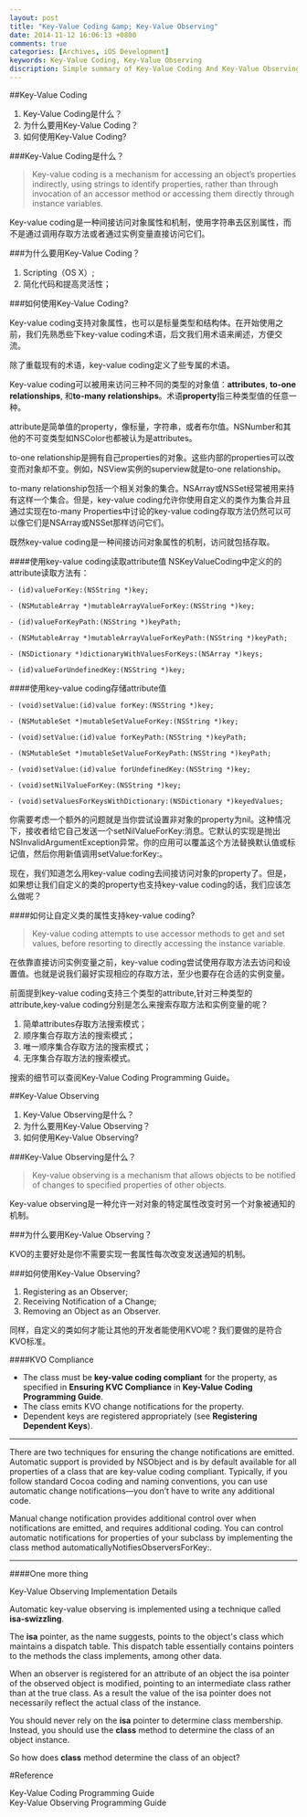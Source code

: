 ```yaml
---
layout: post
title: "Key-Value Coding &amp; Key-Value Observing"
date: 2014-11-12 16:06:13 +0800
comments: true
categories: [Archives, iOS Development]
keywords: Key-Value Coding, Key-Value Observing
discription: Simple summary of Key-Value Coding And Key-Value Observing
---
```

##Key-Value Coding
1. Key-Value Coding是什么？
2. 为什么要用Key-Value Coding？
3. 如何使用Key-Value Coding?


###Key-Value Coding是什么？
> Key-value coding is a mechanism for accessing an object’s properties indirectly, using strings to identify properties, rather than through invocation of an accessor method or accessing them directly through instance variables.

Key-value coding是一种间接访问对象属性和机制，使用字符串去区别属性，而不是通过调用存取方法或者通过实例变量直接访问它们。


###为什么要用Key-Value Coding？
1. Scripting（OS X）;
2. 简化代码和提高灵活性；

###如何使用Key-Value Coding?

Key-value coding支持对象属性，也可以是标量类型和结构体。在开始使用之前，我们先熟悉些下key-value coding术语，后文我们用术语来阐述，方便交流。

除了重载现有的术语，key-value coding定义了些专属的术语。

Key-value coding可以被用来访问三种不同的类型的对象值：**attributes**, **to-one relationships**, 和**to-many relationships**。术语**property**指三种类型值的任意一种。

attribute是简单值的property，像标量，字符串，或者布尔值。NSNumber和其他的不可变类型如NSColor也都被认为是attributes。

to-one relationship是拥有自己properties的对象。这些内部的properties可以改变而对象却不变。例如，NSView实例的superview就是to-one relationship。

to-many relationship包括一个相关对象的集合。NSArray或NSSet经常被用来持有这样一个集合。但是，key-value coding允许你使用自定义的类作为集合并且通过实现在to-many Properties中讨论的key-value coding存取方法仍然可以可以像它们是NSArray或NSSet那样访问它们。

既然key-value coding是一种间接访问对象属性的机制，访问就包括存取。

<!-- more -->

####使用key-value coding读取attribute值
NSKeyValueCoding中定义的的attribute读取方法有：

```
- (id)valueForKey:(NSString *)key;

- (NSMutableArray *)mutableArrayValueForKey:(NSString *)key;

- (id)valueForKeyPath:(NSString *)keyPath;

- (NSMutableArray *)mutableArrayValueForKeyPath:(NSString *)keyPath;

- (NSDictionary *)dictionaryWithValuesForKeys:(NSArray *)keys;

- (id)valueForUndefinedKey:(NSString *)key;

```

####使用key-value coding存储attribute值

```
- (void)setValue:(id)value forKey:(NSString *)key;

- (NSMutableSet *)mutableSetValueForKey:(NSString *)key;

- (void)setValue:(id)value forKeyPath:(NSString *)keyPath;

- (NSMutableSet *)mutableSetValueForKeyPath:(NSString *)keyPath;

- (void)setValue:(id)value forUndefinedKey:(NSString *)key;

- (void)setNilValueForKey:(NSString *)key;

- (void)setValuesForKeysWithDictionary:(NSDictionary *)keyedValues;

```

你需要考虑一个额外的问题就是当你尝试设置非对象的property为nil。这种情况下，接收者给它自己发送一个setNilValueForKey:消息。它默认的实现是抛出NSInvalidArgumentException异常。你的应用可以覆盖这个方法替换默认值或标记值，然后你用新值调用setValue:forKey:。

现在，我们知道怎么用key-value coding去间接访问对象的property了。但是，如果想让我们自定义的类的property也支持key-value coding的话，我们应该怎么做呢？

####如何让自定义类的属性支持key-value coding?

>Key-value coding attempts to use accessor methods to get and set values, before resorting to directly accessing the instance variable.

在依靠直接访问实例变量之前，key-value coding尝试使用存取方法去访问和设置值。也就是说我们最好实现相应的存取方法，至少也要存在合适的实例变量。

前面提到key-value coding支持三个类型的attribute,针对三种类型的attribute,key-value coding分别是怎么来搜索存取方法和实例变量的呢？

1. 简单attributes存取方法搜索模式；
2. 顺序集合存取方法的搜索模式；
3. 唯一顺序集合存取方法的搜索模式；
4. 无序集合存取方法的搜索模式。

搜索的细节可以查阅Key-Value Coding Programming Guide。


##Key-Value Observing

1. Key-Value Observing是什么？
2. 为什么要用Key-Value Observing？
3. 如何使用Key-Value Observing?

###Key-Value Observing是什么？

>Key-value observing is a mechanism that allows objects to be notified of changes to specified properties of other objects.

Key-value observing是一种允许一对对象的特定属性改变时另一个对象被通知的机制。


###为什么要用Key-Value Observing？

KVO的主要好处是你不需要实现一套属性每次改变发送通知的机制。

###如何使用Key-Value Observing?

1. Registering as an Observer;
2. Receiving Notification of a Change;
3. Removing an Object as an Observer.

同样，自定义的类如何才能让其他的开发者能使用KVO呢？我们要做的是符合KVO标准。

####KVO Compliance

* The class must be **key-value coding compliant** for the property, as specified in **Ensuring KVC Compliance** in **Key-Value Coding Programming Guide**.
* The class emits KVO change notifications for the property.
* Dependent keys are registered appropriately (see **Registering Dependent Keys**).

---
There are two techniques for ensuring the change notifications are emitted. Automatic support is provided by NSObject and is by default available for all properties of a class that are key-value coding compliant. Typically, if you follow standard Cocoa coding and naming conventions, you can use automatic change notifications—you don’t have to write any additional code.

Manual change notification provides additional control over when notifications are emitted, and requires additional coding. You can control automatic notifications for properties of your subclass by implementing the class method automaticallyNotifiesObserversForKey:.

---

####One more thing

Key-Value Observing Implementation Details

Automatic key-value observing is implemented using a technique called **isa-swizzling**.

The **isa** pointer, as the name suggests, points to the object's class which maintains a dispatch table. This dispatch table essentially contains pointers to the methods the class implements, among other data.

When an observer is registered for an attribute of an object the isa pointer of the observed object is modified, pointing to an intermediate class rather than at the true class. As a result the value of the isa pointer does not necessarily reflect the actual class of the instance.

You should never rely on the **isa** pointer to determine class membership. Instead, you should use the **class** method to determine the class of an object instance.

So how does **class** method determine the class of an object?


#Reference

Key-Value Coding Programming Guide   
Key-Value Observing Programming Guide
